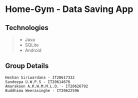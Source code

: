 # Home-Gym - Data Saving App

## Technologies
>* Java
>* SQLite
>* Android

## Group Details
```
Heshan Siriwardana - IT20617332
Sandeepa U.W.P.S - IT20614676
Amarakoon A.R.W.M.M.L.O. - IT20626792
Buddhima Weerasinghe - IT20622596
```
